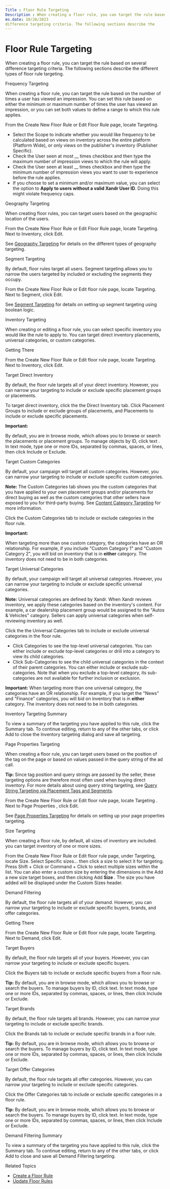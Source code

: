 ```yaml
---
Title : Floor Rule Targeting
Description : When creating a floor rule, you can target the rule based on several
ms.date: 10/28/2023
difference targeting criteria. The following sections describe the
---
```



# Floor Rule Targeting



When creating a floor rule, you can target the rule based on several
difference targeting criteria. The following sections describe the
different types of floor rule targeting.

Frequency Targeting

When creating a floor rule, you can target the rule based on the number
of times a user has viewed an impression. You can set this rule based on
either the minimum or maximum number of times the user has viewed an
impression, or you can set both values to define a range to which this
rule applies.

From the Create New Floor Rule or
Edit Floor Rule page, locate
Targeting.

- Select the Scope to indicate whether
  you would like frequency to be calculated based on views on inventory
  across the entire platform (Platform
  Wide), or only views on the publisher's inventory
  (Publisher Specific).
- Check the User seen at most \_\_
  times checkbox and then type the maximum number of impression
  views to which the rule will apply.
- Check the User seen at least \_\_
  times checkbox and then type the minimum number of impression
  views you want to user to experience before the rule applies.
- If you choose to set a minimum and/or maximum value, you can select
  the option to **Apply to users without a valid
  Xandr User ID**. Doing this might violate
  frequency caps.

Geography Targeting

When creating floor rules, you can target users based on the geographic
location of the users.

From the Create New Floor Rule or
Edit Floor Rule page, locate
Targeting. Next to
Inventory, click
Edit.

See
<a href="geography-targeting.md" class="xref">Geography Targeting</a>
for details on the different types of geography targeting.

Segment Targeting

By default, floor rules target all users. Segment targeting allows you
to narrow the users targeted by included or excluding the segments they
occupy.

From the Create New Floor Rule or
Edit floor rule page, locate
Targeting. Next to
Segment, click
Edit.

See <a href="segment-targeting.md" class="xref"
title="You can target users within segments by using Boolean expressions. Users get added to segments after they&#39;ve viewed or clicked a particular creative.">Segment
Targeting</a> for details on setting up segment targeting using boolean
logic.

Inventory Targeting

When creating or editing a floor rule, you can select specific inventory
you would like the rule to apply to. You can target direct inventory
placements, universal categories, or custom categories.

Getting There

From the Create New Floor Rule or
Edit floor rule page, locate
Targeting. Next to
Inventory, click
Edit.

Target Direct Inventory

By default, the floor rule targets all of your direct inventory.
However, you can narrow your targeting to include or exclude specific
placement groups or placements.

To target direct inventory, click the the
Direct Inventory tab. Click
Placement Groups to include or exclude
groups of placements, and Placements
to include or exclude specific placements.



<b>Important:</b>

By default, you are in browse mode, which allows you to browse or search
the placements or placement groups. To manage objects by ID, click
text . In text mode, type one or more
IDs, separated by commas, spaces, or lines, then click
Include or
Exclude.



Target Custom Categories

By default, your campaign will target all custom categories. However,
you can narrow your targeting to include or exclude specific custom
categories.



<b>Note:</b> The
Custom Categories tab shows you the
custom categories that you have applied to your own placement groups
and/or placements for direct buying as well as the custom categories
that other sellers have exposed to you for third-party buying. See
<a href="content-category-targeting.md" class="xref">Content Category
Targeting</a> for more information.



Click the Custom Categories tab to
include or exclude categories in the floor rule.



<b>Important:</b>

When targeting more than one custom category, the categories have an OR
relationship. For example, if you include "Custom Category 1" and
"Custom Category 2", you will bid on inventory that is in **either**
category. The inventory does not need to be in both categories.



Target Universal Categories

By default, your campaign will target all universal categories. However,
you can narrow your targeting to include or exclude specific universal
categories.



<b>Note:</b> Universal categories are defined
by Xandr. When Xandr
reviews inventory, we apply these categories based on the inventory's
content. For example, a car dealership placement group would be assigned
to the "Autos & Vehicles" category. Sellers can apply universal
categories when self-reviewing inventory as well.



Click the the Universal Categories tab
to include or exclude universal categories in the floor rule.

- Click Categories to see the
  top-level universal categories. You can either include or exclude
  top-level categories or drill into a category to view its child
  categories.
- Click Sub-Categories to see the
  child universal categories in the context of their parent categories.
  You can either include or exclude sub-categories. Note that when you
  exclude a top-level category, its sub-categories are not available for
  further inclusion or exclusion.



<b>Important:</b> When targeting more than one
universal category, the categories have an OR relationship. For example,
if you target the "News" and "Finance" categories, you will bid on
inventory that is in **either** category. The inventory does not need to
be in both categories.



Inventory Targeting Summary

To view a summary of the targeting you have applied to this rule, click
the Summary tab. To continue editing,
return to any of the other tabs, or click
Add to close the Inventory targeting
dialog and save all targeting.

Page Properties Targeting

When creating a floor rule, you can target users based on the position
of the tag on the page or based on values passed in the query string of
the ad call.



<b>Tip:</b> Since tag position and query
strings are passed by the seller, these targeting options are therefore
most often used when buying direct inventory. For more details about
using query string targeting, see
<a href="query-string-targeting-via-placement-tags-and-segments.md"
class="xref">Query String Targeting via Placement Tags and Segments</a>.



From the Create New Floor Rule or
Edit floor rule page, locate
Targeting . Next to
Page Properties , click
Edit.

See <a href="page-properties-targeting.md" class="xref"
title="Through page properties targeting, you can target impressions based on the position of the creative tag on the page or based on values passed in the query string of the ad call.">Page
Properties Targeting</a> for details on setting up your page properties
targeting.

Size Targeting

When creating a floor rule, by default, all sizes of inventory are
included. you can target inventory of one or more sizes.

From the Create New Floor Rule or
Edit floor rule page, under
Targeting, locate
Size. Select
Specific sizes... then click a size to
select it for targeting. Press Shift +
Click or Command + Click to
select multiple sizes within the list. You can also enter a custom size
by entering the dimensions in the Add a new
size target boxes, and then clicking
Add **Size** . The size you have added
will be displayed under the Custom
Sizes header.

Demand Filtering

By default, the floor rule targets all of your demand. However, you can
narrow your targeting to include or exclude specific buyers, brands, and
offer categories.

Getting There

From the Create New Floor Rule or
Edit floor rule page, locate
Targeting. Next to
Demand, click
Edit.

Target Buyers

By default, the floor rule targets all of your buyers. However, you can
narrow your targeting to include or exclude specific buyers.

Click the Buyers tab to include or
exclude specific buyers from a floor rule.



<b>Tip:</b> By default, you are in browse
mode, which allows you to browse or search the buyers. To manage buyers
by ID, click text. In text mode, type
one or more IDs, separated by commas, spaces, or lines, then click
Include or
Exclude.



Target Brands

By default, the floor rule targets all brands. However, you can narrow
your targeting to include or exclude specific brands.

Click the Brands tab to include or
exclude specific brands in a floor rule.



<b>Tip:</b> By default, you are in browse
mode, which allows you to browse or search the buyers. To manage buyers
by ID, click text. In text mode, type
one or more IDs, separated by commas, spaces, or lines, then click
Include or
Exclude.



Target Offer Categories

By default, the floor rule targets all offer categories. However, you
can narrow your targeting to include or exclude specific categories.

Click the Offer Categories tab to
include or exclude specific categories in a floor rule.



<b>Tip:</b> By default, you are in browse
mode, which allows you to browse or search the buyers. To manage buyers
by ID, click text. In text mode, type
one or more IDs, separated by commas, spaces, or lines, then click
Include or
Exclude.



Demand Filtering Summary

To view a summary of the targeting you have applied to this rule, click
the Summary tab. To continue editing,
return to any of the other tabs, or click
Add to close and save all Demand
Filtering targeting.

Related Topics

- <a href="create-a-floor-rule.md" class="xref">Create a Floor Rule</a>
- <a href="update-floor-rules.md" class="xref">Update Floor Rules</a>




